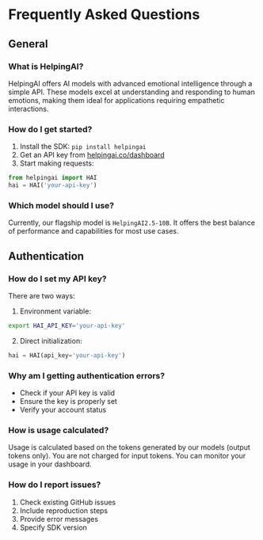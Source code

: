 # Frequently Asked Questions

## General

### What is HelpingAI?

HelpingAI offers AI models with advanced emotional intelligence through a simple API. These models excel at understanding and responding to human emotions, making them ideal for applications requiring empathetic interactions.

### How do I get started?

1. Install the SDK: `pip install helpingai`
2. Get an API key from [helpingai.co/dashboard](https://helpingai.co/dashboard)
3. Start making requests:

```python
from helpingai import HAI
hai = HAI('your-api-key')
```

### Which model should I use?

Currently, our flagship model is `HelpingAI2.5-10B`. It offers the best balance of performance and capabilities for most use cases.

## Authentication

### How do I set my API key?

There are two ways:

1. Environment variable:

```bash
export HAI_API_KEY='your-api-key'
```

2. Direct initialization:

```python
hai = HAI(api_key='your-api-key')
```

### Why am I getting authentication errors?

- Check if your API key is valid
- Ensure the key is properly set
- Verify your account status

### How is usage calculated?

Usage is calculated based on the tokens generated by our models (output tokens only). You are not charged for input tokens. You can monitor your usage in your dashboard.

### How do I report issues?

1. Check existing GitHub issues
2. Include reproduction steps
3. Provide error messages
4. Specify SDK version
